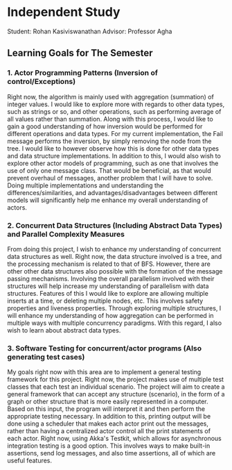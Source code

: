 # Independent Study

Student: Rohan Kasiviswanathan
Advisor: Professor Agha<br>

## Learning Goals for The Semester

### 1. Actor Programming Patterns (Inversion of control/Exceptions)

Right now, the algorithm is mainly used with aggregation (summation) of integer values. I would like to explore more with regards to other data types, such as strings or so, and other operations, such as performing average of all values rather than summation. Along with this process, I would like to gain a good understanding of how inversion would be performed for different operations and data types. For my current implementation, the Fail message performs the inversion, by simply removing the node from the tree. I would like to however observe how this is done for other data types and data structure implementations. In addition to this, I would also wish to explore other actor models of programming, such as one that involves the use of only one message class. That would be beneficial, as that would prevent overhaul of messages, another problem that I will have to solve. Doing multiple implementations and understanding the differences/similarities, and advantages/disadvantages between different models will significantly help me enhance my overall understanding of actors.

### 2. Concurrent Data Structures (Including Abstract Data Types) and Parallel Complexity Measures
From doing this project, I wish to enhance my understanding of concurrent data structures as well. Right now, the data structure involved is a tree, and the processing mechanism is related to that of BFS. However, there are other other data structures also possible with the formation of the message passing mechanisms. Involving the overall parallelism involved with their structures will help increase my understanding of parallelism with data structures. Features of this I would like to explore are allowing multiple inserts at a time, or deleting multiple nodes, etc. This involves safety properties and liveness properties. Through exploring multiple structures, I will enhance my understanding of how aggregation can be performed in multiple ways with multiple concurrency paradigms. With this regard, I also wish to learn about abstract data types.

### 3. Software Testing for concurrent/actor programs (Also generating test cases)

My goals right now with this area are to implement a general testing framework for this project. Right now, the project makes use of multiple test classes that each test an individual scenario. The project will aim to create a general framework that can accept any structure (scenario), in the form of a graph or other structure that is more easily represented in a computer. Based on this input, the program will interpret it and then perform the appropriate testing necessary. In addition to this, printing output will be done using a scheduler that makes each actor print out the messages, rather than having a centralized actor control all the print statements of each actor. Right now, using Akka's Testkit, which allows for asynchronous integration testing is a good option. This involves ways to make built-in assertions, send log messages, and also time assertions, all of which are useful features.
